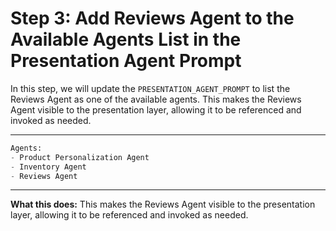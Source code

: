 # Step 3: Add Reviews Agent to the Available Agents List in the Presentation Agent Prompt

In this step, we will update the `PRESENTATION_AGENT_PROMPT` to list the Reviews Agent as one of the available agents. This makes the Reviews Agent visible to the presentation layer, allowing it to be referenced and invoked as needed.

---

```python
Agents:
- Product Personalization Agent
- Inventory Agent
- Reviews Agent
```

---

**What this does:**
This makes the Reviews Agent visible to the presentation layer, allowing it to be referenced and invoked as needed.
